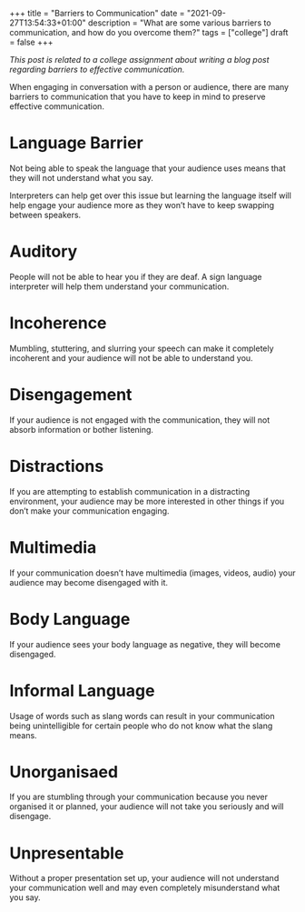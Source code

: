 +++
title = "Barriers to Communication"
date = "2021-09-27T13:54:33+01:00"
description = "What are some various barriers to communication, and how do you overcome them?"
tags = ["college"]
draft = false
+++

<!-- 130 chars -->

*This post is related to a college assignment about writing a blog post regarding barriers to effective communication.*

When engaging in conversation with a person or audience, there are many barriers to communication that you have to keep in mind to
preserve effective communication.

# Language Barrier
Not being able to speak the language that your audience uses means that they will not understand what you say.

Interpreters can help get over this issue but learning the language itself will help engage your audience more as they won’t have
to keep swapping between speakers.

# Auditory
People will not be able to hear you if they are deaf. A sign language interpreter will help them understand your communication.

# Incoherence
Mumbling, stuttering, and slurring your speech can make it completely incoherent and your audience will not be able to understand
you.

# Disengagement
If your audience is not engaged with the communication, they will not absorb information or bother listening.

# Distractions
If you are attempting to establish communication in a distracting environment, your audience may be more interested in other
things if you don’t make your communication engaging.

# Multimedia
If your communication doesn’t have multimedia (images, videos, audio) your audience may become disengaged with it.

# Body Language
If your audience sees your body language as negative, they will become disengaged.

# Informal Language
Usage of words such as slang words can result in your communication being unintelligible for certain people who do not know what
the slang means.

# Unorganisaed
If you are stumbling through your communication because you never organised it or planned, your audience will not take you
seriously and will disengage.

# Unpresentable
Without a proper presentation set up, your audience will not understand your communication well and may even completely
misunderstand what you say.
